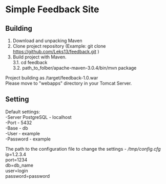 Simple Feedback Site
========
  
Building  
---------  
1. Download and unpacking Maven  
2. Clone project repository (Example: git clone https://github.com/Leks13/feedback.git
)  
3. Build project with Maven.  
 3.1. cd feedback  
 3.2. path_to_folber/apache-maven-3.0.4/bin/mvn package  
  
Project building as /target/feedback-1.0.war  
Please move to "webapps" directory in your Tomcat Server.  
  
  
Setting  
-------  
Default settings:  
-Server PostgreSQL - localhost  
-Port - 5432  
-Base - db  
-User - example  
-Password - example  

The path to the configuration file to change the settings - */tmp/config.cfg*  
ip=1.2.3.4  
port=1234  
db=db_name  
user=login  
password=password  

